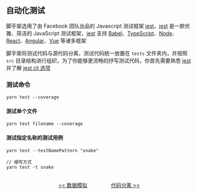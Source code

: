 ## 自动化测试

脚手架选用了由 Facebook 团队出品的 Javascript 测试框架 [jest](https://jestjs.io/)，[jest](https://jestjs.io/) 是一款优雅、简洁的 JavaScript 测试框架，[jest](https://jestjs.io/) 支持 [Babel](https://babeljs.io)、[TypeScript](https://www.typescriptlang.org)、[Node](https://nodejs.org)、[React](https://reactjs.org)、[Angular](https://angular.io)、[Vue](https://vuejs.org) 等诸多框架

脚手架将测试代码与源代码分离，测试代码统一放置在 `tests` 文件夹内，并按照 `src` 目录结构进行组织，为了你能够更流畅的抒写测试代码，你首先需要熟悉 [jest](https://jestjs.io/) 并了解 [jest cli 选项](https://jestjs.io/zh-Hans/docs/cli)

### 测试命令

```shell
yarn test --coverage
```

#### 测试单个文件

```shell
yarn test filename --coverage
```

#### 测试指定名称的测试用例

```shell
yarn test --testNamePattern "snake"

// 缩写方式
yarn test -t snake
```

<p align="center">
<br />
<a href="/docs/mock.md"><< 数据模拟</a>
&emsp;&emsp;&emsp;&emsp;
<a href="/docs/code-splitting.md">代码分离 >></a>
</p>
